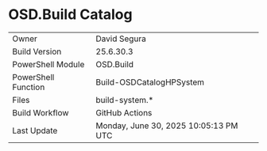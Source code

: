 ﻿# OSD.Build Catalog

| | |
|-|-|
| Owner | David Segura |
| Build Version | 25.6.30.3 |
| PowerShell Module | OSD.Build |
| PowerShell Function | Build-OSDCatalogHPSystem |
| Files | build-system.* |
| Build Workflow | GitHub Actions |
| Last Update | Monday, June 30, 2025 10:05:13 PM UTC |
